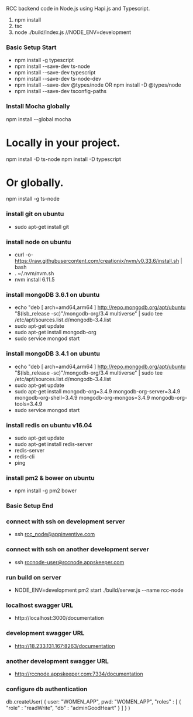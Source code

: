 RCC backend code in Node.js using Hapi.js and Typescript.

1. npm install
2. tsc
3. node ./build/index.js //NODE_ENV=development

### Basic Setup Start ###
* npm install -g typescript
* npm install --save-dev ts-node
* npm install --save-dev typescript
* npm install --save-dev ts-node-dev
* npm install --save-dev @types/node OR npm install -D @types/node
* npm install --save-dev tsconfig-paths

### Install Mocha globally ###
npm install --global mocha

# Locally in your project. 
npm install -D ts-node
npm install -D typescript
 
# Or globally. 
npm install -g ts-node

### install git on ubuntu ###
* sudo apt-get install git

### install node on ubuntu ###
* curl -o- https://raw.githubusercontent.com/creationix/nvm/v0.33.6/install.sh | bash
* . ~/.nvm/nvm.sh
* nvm install 6.11.5


### install mongoDB 3.6.1 on ubuntu ###
* echo "deb [ arch=amd64,arm64 ] http://repo.mongodb.org/apt/ubuntu "$(lsb_release -sc)"/mongodb-org/3.4 multiverse" | sudo tee /etc/apt/sources.list.d/mongodb-3.4.list
* sudo apt-get update
* sudo apt-get install mongodb-org
* sudo service mongod start

### install mongoDB 3.4.1 on ubuntu ###
* echo "deb [ arch=amd64,arm64 ] http://repo.mongodb.org/apt/ubuntu "$(lsb_release -sc)"/mongodb-org/3.4 multiverse" | sudo tee /etc/apt/sources.list.d/mongodb-3.4.list
* sudo apt-get update
* sudo apt-get install mongodb-org=3.4.9 mongodb-org-server=3.4.9 mongodb-org-shell=3.4.9 mongodb-org-mongos=3.4.9 mongodb-org-tools=3.4.9
* sudo service mongod start

### install redis on ubuntu v16.04 ###
* sudo apt-get update
* sudo apt-get install redis-server
* redis-server
* redis-cli
* ping

### install pm2 & bower on ubuntu ###
* npm install -g pm2 bower

### Basic Setup End ###

### connect with ssh on development server ###
* ssh rcc_node@appinventive.com

### connect with ssh on another development server ###
* ssh rccnode-user@rccnode.appskeeper.com

### run build on server ###
* NODE_ENV=development pm2 start ./build/server.js --name rcc-node

### localhost swagger URL ###
* http://localhost:3000/documentation

### development swagger URL ###
* http://18.233.131.167:8263/documentation

### another development swagger URL ###
* http://rccnode.appskeeper.com:7334/documentation

### configure db authentication ###
db.createUser(
   {
     user: "WOMEN_APP",
     pwd: "WOMEN_APP",
     "roles" : [ 
        {
            "role" : "readWrite",
            "db" : "adminGoodHeart"
        }
    ]
   }
)